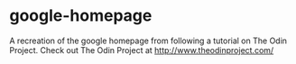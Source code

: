 # google-homepage
A recreation of the google homepage from following a tutorial on The Odin Project.
Check out The Odin Project at http://www.theodinproject.com/
